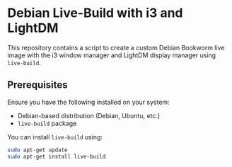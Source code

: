 # Debian Live-Build with i3 and LightDM

This repository contains a script to create a custom Debian Bookworm live image with the i3 window manager and LightDM display manager using `live-build`.

## Prerequisites

Ensure you have the following installed on your system:

- Debian-based distribution (Debian, Ubuntu, etc.)
- `live-build` package

You can install `live-build` using:

```bash
sudo apt-get update
sudo apt-get install live-build
